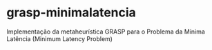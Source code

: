 # grasp-minimalatencia
Implementação da metaheurística GRASP para o Problema da Mínima Latência (Minimum Latency Problem)
